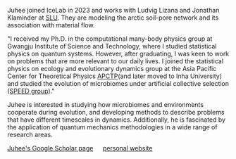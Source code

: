 Juhee joined IceLab in 2023 and works with Ludvig Lizana and Jonathan Klaminder at [SLU](https://www.slu.se/en/). They are modeling the arctic soil-pore network and its association with material flow.

"I received my Ph.D. in the computational many-body physics group at Gwangju Institute of Science and Technology, where I studied statistical physics on quantum systems. However, after graduating, I was keen to work on problems that are more relevant to our daily lives. I joined the statistical physics on ecology and evolutionary dynamics group at the Asia Pacific Center for Theoretical Physics [APCTP](https://www.apctp.org)(and later moved to Inha University) and studied the evolution of microbiomes under artificial collective selection ([SPEED group](https://hjpark.me))."

Juhee is interested in studying how microbiomes and environments cooperate during evolution, and developing methods to describe problems that have different timescales in dynamics. Additionally, he is fascinated by the application of quantum mechanics methodologies in a wide range of research areas.

[Juhee's Google Scholar page](https://scholar.google.se/citations?hl=en&user=_IDWgUAAAAAJ)
&emsp; [personal website](https://sites.google.com/view/juhee-lee)